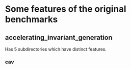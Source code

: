 # Some features of the original benchmarks

## accelerating_invariant_generation

Has 5 subdirectories which have distinct features.

### cav


